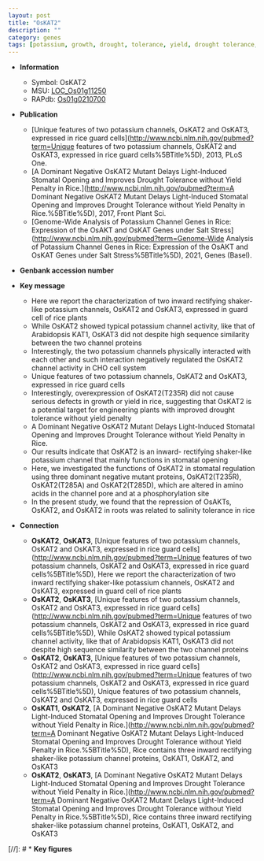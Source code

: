 ```yaml
---
layout: post
title: "OsKAT2"
description: ""
category: genes
tags: [potassium, growth, drought, tolerance, yield, drought tolerance, stomatal, salinity]
---
```


* **Information**  
    + Symbol: OsKAT2  
    + MSU: [LOC_Os01g11250](http://rice.uga.edu/cgi-bin/ORF_infopage.cgi?orf=LOC_Os01g11250)  
    + RAPdb: [Os01g0210700](http://rapdb.dna.affrc.go.jp/viewer/gbrowse_details/irgsp1?name=Os01g0210700)  

* **Publication**  
    + [Unique features of two potassium channels, OsKAT2 and OsKAT3, expressed in rice guard cells](http://www.ncbi.nlm.nih.gov/pubmed?term=Unique features of two potassium channels, OsKAT2 and OsKAT3, expressed in rice guard cells%5BTitle%5D), 2013, PLoS One.
    + [A Dominant Negative OsKAT2 Mutant Delays Light-Induced Stomatal Opening and Improves Drought Tolerance without Yield Penalty in Rice.](http://www.ncbi.nlm.nih.gov/pubmed?term=A Dominant Negative OsKAT2 Mutant Delays Light-Induced Stomatal Opening and Improves Drought Tolerance without Yield Penalty in Rice.%5BTitle%5D), 2017, Front Plant Sci.
    + [Genome-Wide Analysis of Potassium Channel Genes in Rice: Expression of the OsAKT and OsKAT Genes under Salt Stress](http://www.ncbi.nlm.nih.gov/pubmed?term=Genome-Wide Analysis of Potassium Channel Genes in Rice: Expression of the OsAKT and OsKAT Genes under Salt Stress%5BTitle%5D), 2021, Genes (Basel).

* **Genbank accession number**  

* **Key message**  
    + Here we report the characterization of two inward rectifying shaker-like potassium channels, OsKAT2 and OsKAT3, expressed in guard cell of rice plants
    + While OsKAT2 showed typical potassium channel activity, like that of Arabidopsis KAT1, OsKAT3 did not despite high sequence similarity between the two channel proteins
    + Interestingly, the two potassium channels physically interacted with each other and such interaction negatively regulated the OsKAT2 channel activity in CHO cell system
    + Unique features of two potassium channels, OsKAT2 and OsKAT3, expressed in rice guard cells
    + Interestingly, overexpression of OsKAT2(T235R) did not cause serious defects in growth or yield in rice, suggesting that OsKAT2 is a potential target for engineering plants with improved drought tolerance without yield penalty
    + A Dominant Negative OsKAT2 Mutant Delays Light-Induced Stomatal Opening and Improves Drought Tolerance without Yield Penalty in Rice.
    + Our results indicate that OsKAT2 is an inward- rectifying shaker-like potassium channel that mainly functions in stomatal opening
    + Here, we investigated the functions of OsKAT2 in stomatal regulation using three dominant negative mutant proteins, OsKAT2(T235R), OsKAT2(T285A) and OsKAT2(T285D), which are altered in amino acids in the channel pore and at a phosphorylation site
    + In the present study, we found that the repression of OsAKTs, OsKAT2, and OsKAT2 in roots was related to salinity tolerance in rice

* **Connection**  
    + __OsKAT2__, __OsKAT3__, [Unique features of two potassium channels, OsKAT2 and OsKAT3, expressed in rice guard cells](http://www.ncbi.nlm.nih.gov/pubmed?term=Unique features of two potassium channels, OsKAT2 and OsKAT3, expressed in rice guard cells%5BTitle%5D), Here we report the characterization of two inward rectifying shaker-like potassium channels, OsKAT2 and OsKAT3, expressed in guard cell of rice plants
    + __OsKAT2__, __OsKAT3__, [Unique features of two potassium channels, OsKAT2 and OsKAT3, expressed in rice guard cells](http://www.ncbi.nlm.nih.gov/pubmed?term=Unique features of two potassium channels, OsKAT2 and OsKAT3, expressed in rice guard cells%5BTitle%5D), While OsKAT2 showed typical potassium channel activity, like that of Arabidopsis KAT1, OsKAT3 did not despite high sequence similarity between the two channel proteins
    + __OsKAT2__, __OsKAT3__, [Unique features of two potassium channels, OsKAT2 and OsKAT3, expressed in rice guard cells](http://www.ncbi.nlm.nih.gov/pubmed?term=Unique features of two potassium channels, OsKAT2 and OsKAT3, expressed in rice guard cells%5BTitle%5D), Unique features of two potassium channels, OsKAT2 and OsKAT3, expressed in rice guard cells
    + __OsKAT1__, __OsKAT2__, [A Dominant Negative OsKAT2 Mutant Delays Light-Induced Stomatal Opening and Improves Drought Tolerance without Yield Penalty in Rice.](http://www.ncbi.nlm.nih.gov/pubmed?term=A Dominant Negative OsKAT2 Mutant Delays Light-Induced Stomatal Opening and Improves Drought Tolerance without Yield Penalty in Rice.%5BTitle%5D),  Rice contains three inward rectifying shaker-like potassium channel proteins, OsKAT1, OsKAT2, and OsKAT3
    + __OsKAT2__, __OsKAT3__, [A Dominant Negative OsKAT2 Mutant Delays Light-Induced Stomatal Opening and Improves Drought Tolerance without Yield Penalty in Rice.](http://www.ncbi.nlm.nih.gov/pubmed?term=A Dominant Negative OsKAT2 Mutant Delays Light-Induced Stomatal Opening and Improves Drought Tolerance without Yield Penalty in Rice.%5BTitle%5D),  Rice contains three inward rectifying shaker-like potassium channel proteins, OsKAT1, OsKAT2, and OsKAT3

[//]: # * **Key figures**  


